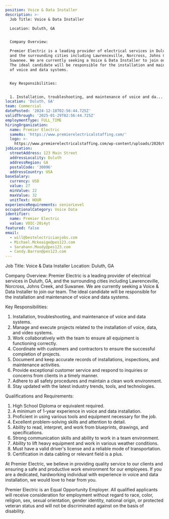 ```yaml
---
position: Voice & Data Installer
description: >-
  Job Title: Voice & Data Installer

  Location: Duluth, GA


  Company Overview:

  Premier Electric is a leading provider of electrical services in Duluth, GA,
  and the surrounding cities including Lawrenceville, Norcross, Johns Creek, and
  Suwanee. We are currently seeking a Voice & Data Installer to join our team.
  The ideal candidate will be responsible for the installation and maintenance
  of voice and data systems.


  Key Responsibilities:


  1. Installation, troubleshooting, and maintenance of voice and da...
location: 'Duluth, GA'
team: Commercial
datePosted: '2024-12-18T02:56:44.725Z'
validThrough: '2025-01-29T02:56:44.725Z'
employmentType: FULL_TIME
hiringOrganization:
  name: Premier Electric
  sameAs: 'https://www.premierelectricalstaffing.com/'
  logo: >-
    https://www.premierelectricalstaffing.com/wp-content/uploads/2020/05/Premier-Electrical-Staffing-logo.png
jobLocation:
  streetAddress: 123 Main Street
  addressLocality: Duluth
  addressRegion: GA
  postalCode: '30096'
  addressCountry: USA
baseSalary:
  currency: USD
  value: 27
  minValue: 22
  maxValue: 32
  unitText: HOUR
experienceRequirements: seniorLevel
occupationalCategory: Voice Data
identifier:
  name: Premier Electric
  value: VOIC-20i4yt
featured: false
email:
  - will@bestelectricianjobs.com
  - Michael.Mckeaige@pes123.com
  - Sarahann.Moody@pes123.com
  - Candy.Barron@pes123.com
---
```




Job Title: Voice & Data Installer
Location: Duluth, GA

Company Overview:
Premier Electric is a leading provider of electrical services in Duluth, GA, and the surrounding cities including Lawrenceville, Norcross, Johns Creek, and Suwanee. We are currently seeking a Voice & Data Installer to join our team. The ideal candidate will be responsible for the installation and maintenance of voice and data systems.

Key Responsibilities:

1. Installation, troubleshooting, and maintenance of voice and data systems.
2. Manage and execute projects related to the installation of voice, data, and video systems.
3. Work collaboratively with the team to ensure all equipment is functioning correctly.
4. Coordinate with customers and contractors to ensure the successful completion of projects.
5. Document and keep accurate records of installations, inspections, and maintenance activities.
6. Provide exceptional customer service and respond to inquiries or concerns from clients in a timely manner.
7. Adhere to all safety procedures and maintain a clean work environment.
8. Stay updated with the latest industry trends, tools, and technologies.

Qualifications and Requirements:

1. High School Diploma or equivalent required.
2. A minimum of 1-year experience in voice and data installation.
3. Proficient in using various tools and equipment necessary for the job.
4. Excellent problem-solving skills and attention to detail.
5. Ability to read, interpret, and work from blueprints, drawings, and specifications.
6. Strong communication skills and ability to work in a team environment.
7. Ability to lift heavy equipment and work in various weather conditions.
8. Must have a valid driver's license and a reliable mode of transportation.
9. Certification in data cabling or relevant field is a plus.

At Premier Electric, we believe in providing quality service to our clients and ensuring a safe and productive work environment for our employees. If you are a dedicated, hardworking individual with experience in voice and data installation, we would love to hear from you.

Premier Electric is an Equal Opportunity Employer. All qualified applicants will receive consideration for employment without regard to race, color, religion, sex, sexual orientation, gender identity, national origin, or protected veteran status and will not be discriminated against on the basis of disability.
